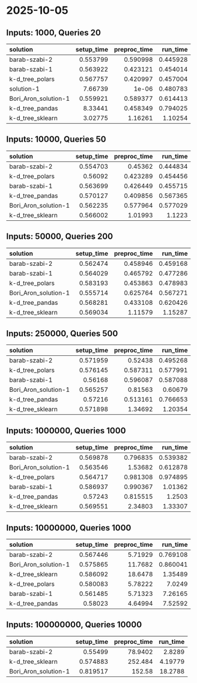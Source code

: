 # 2025-10-05

## Inputs: 1000, Queries 20

| solution             |   setup_time |   preproc_time |   run_time |
|:---------------------|-------------:|---------------:|-----------:|
| barab-szabi-2        |     0.553799 |       0.590998 |   0.445928 |
| barab-szabi-1        |     0.563922 |       0.423121 |   0.454014 |
| k-d_tree_polars      |     0.567757 |       0.420997 |   0.457004 |
| solution-1           |     7.66739  |       1e-06    |   0.480783 |
| Bori_Aron_solution-1 |     0.559921 |       0.589377 |   0.614413 |
| k-d_tree_pandas      |     8.33441  |       0.458349 |   0.794025 |
| k-d_tree_sklearn     |     3.02775  |       1.16261  |   1.10254  |

## Inputs: 10000, Queries 50

| solution             |   setup_time |   preproc_time |   run_time |
|:---------------------|-------------:|---------------:|-----------:|
| barab-szabi-2        |     0.554703 |       0.45362  |   0.444834 |
| k-d_tree_polars      |     0.56092  |       0.423289 |   0.454456 |
| barab-szabi-1        |     0.563699 |       0.426449 |   0.455715 |
| k-d_tree_pandas      |     0.570127 |       0.409856 |   0.567365 |
| Bori_Aron_solution-1 |     0.562235 |       0.577964 |   0.577029 |
| k-d_tree_sklearn     |     0.566002 |       1.01993  |   1.1223   |

## Inputs: 50000, Queries 200

| solution             |   setup_time |   preproc_time |   run_time |
|:---------------------|-------------:|---------------:|-----------:|
| barab-szabi-2        |     0.562474 |       0.458946 |   0.459168 |
| barab-szabi-1        |     0.564029 |       0.465792 |   0.477286 |
| k-d_tree_polars      |     0.583193 |       0.453863 |   0.478983 |
| Bori_Aron_solution-1 |     0.555714 |       0.625764 |   0.567271 |
| k-d_tree_pandas      |     0.568281 |       0.433108 |   0.620426 |
| k-d_tree_sklearn     |     0.569034 |       1.11579  |   1.15287  |

## Inputs: 250000, Queries 500

| solution             |   setup_time |   preproc_time |   run_time |
|:---------------------|-------------:|---------------:|-----------:|
| barab-szabi-2        |     0.571959 |       0.52438  |   0.495268 |
| k-d_tree_polars      |     0.576145 |       0.587311 |   0.577991 |
| barab-szabi-1        |     0.56168  |       0.596087 |   0.587088 |
| Bori_Aron_solution-1 |     0.565257 |       0.81563  |   0.60679  |
| k-d_tree_pandas      |     0.57216  |       0.513161 |   0.766653 |
| k-d_tree_sklearn     |     0.571898 |       1.34692  |   1.20354  |

## Inputs: 1000000, Queries 1000

| solution             |   setup_time |   preproc_time |   run_time |
|:---------------------|-------------:|---------------:|-----------:|
| barab-szabi-2        |     0.569878 |       0.796835 |   0.539382 |
| Bori_Aron_solution-1 |     0.563546 |       1.53682  |   0.612878 |
| k-d_tree_polars      |     0.564717 |       0.981308 |   0.974895 |
| barab-szabi-1        |     0.586937 |       0.990367 |   1.01362  |
| k-d_tree_pandas      |     0.57243  |       0.815515 |   1.2503   |
| k-d_tree_sklearn     |     0.569551 |       2.34803  |   1.33307  |

## Inputs: 10000000, Queries 1000

| solution             |   setup_time |   preproc_time |   run_time |
|:---------------------|-------------:|---------------:|-----------:|
| barab-szabi-2        |     0.567446 |        5.71929 |   0.769108 |
| Bori_Aron_solution-1 |     0.575865 |       11.7682  |   0.860041 |
| k-d_tree_sklearn     |     0.586092 |       18.6478  |   1.35489  |
| k-d_tree_polars      |     0.580083 |        5.78222 |   7.0249   |
| barab-szabi-1        |     0.561485 |        5.71323 |   7.26165  |
| k-d_tree_pandas      |     0.58023  |        4.64994 |   7.52592  |

## Inputs: 100000000, Queries 10000

| solution             |   setup_time |   preproc_time |   run_time |
|:---------------------|-------------:|---------------:|-----------:|
| barab-szabi-2        |     0.55499  |        78.9402 |    2.8289  |
| k-d_tree_sklearn     |     0.574883 |       252.484  |    4.19779 |
| Bori_Aron_solution-1 |     0.819517 |       152.58   |   18.2788  |